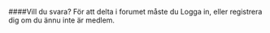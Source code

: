 ####Vill du svara?
För att delta i forumet måste du Logga in,
 eller registrera dig om du ännu inte är medlem.